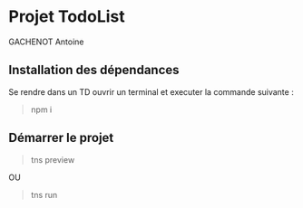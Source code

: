 # Projet TodoList

GACHENOT Antoine

## Installation des dépendances

Se rendre dans un TD ouvrir un terminal et executer la commande suivante :

> npm i

## Démarrer le projet

> tns preview 

OU

> tns run <Platform>

